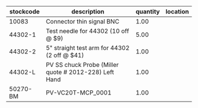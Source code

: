 |stockcode|description|quantity|location|
|---------|-----------|--------|--------|
|10083|Connector thin signal BNC|1.00||
|44302-1|Test needle for 44302 (10 off @ $9)|5.00||
|44302-2|5" straight test arm for 44302 (2 off @ $41)|1.00||
|44302-L|PV SS chuck Probe (Miller quote # 2012-228) Left Hand|1.00||
|50270-BM|PV-VC20T-MCP_0001|1.00||
